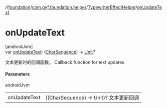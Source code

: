 //[foundation](../../../index.md)/[com.gyf.foundation.helper](../index.md)/[TypewriterEffectHelper](index.md)/[onUpdateText](on-update-text.md)

# onUpdateText

[androidJvm]\
var [onUpdateText](on-update-text.md): ([CharSequence](https://kotlinlang.org/api/core/kotlin-stdlib/kotlin/-char-sequence/index.html)) -&gt; [Unit](https://kotlinlang.org/api/core/kotlin-stdlib/kotlin/-unit/index.html)?

文本更新时的回调函数。 Callback function for text updates.

#### Parameters

androidJvm

| | |
|---|---|
| onUpdateText | ((CharSequence) -> Unit)? 文本更新回调 |